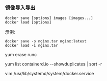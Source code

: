 ### 镜像导入导出

```
docker save [options] images [images...]
docker load [options]
```
示例:
```
docker save -o nginx.tar nginx:latest 
docker load -i nginx.tar
```

yum erase runc

yum list containerd.io --showduplicates | sort -r



vim /usr/lib/systemd/system/docker.service

